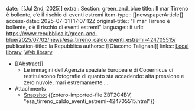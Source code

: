 date:: [[Jul 2nd, 2025]]
extra:: Section: green_and_blue
title:: Il mar Tirreno è bollente, c’è il rischio di eventi estremi
item-type:: [[newspaperArticle]]
access-date:: 2025-07-31T17:07:12Z
original-title:: "Il mar Tirreno è bollente, c’è il rischio di eventi estremi"
language:: it
url:: https://www.repubblica.it/green-and-blue/2025/07/02/news/esa_tirreno_caldo_eventi_estremi-424705515/
publication-title:: la Repubblica
authors:: [[Giacomo Talignani]]
links:: [Local library](zotero://select/library/items/4XT7D4IR), [Web library](https://www.zotero.org/users/46463/items/4XT7D4IR)

- [[Abstract]]
	- Le immagini dell'Agenzia spaziale Europea e di Copernicus ci restituiscono fotografie di quanto sta accadendo: alta pressione e zero nuvole, mari estremamente …
- Attachments
	- [Snapshot](https://www.repubblica.it/green-and-blue/2025/07/02/news/esa_tirreno_caldo_eventi_estremi-424705515/) {{zotero-imported-file ZBT2C4BV, "esa_tirreno_caldo_eventi_estremi-424705515.html"}}